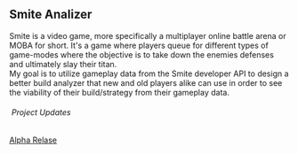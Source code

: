 <html class="var-responsive-xl"><head><meta http-equiv="Content-Type" content="text/html; charset=UTF-8">
    <meta name="viewport" content="width=device-width, initial-scale=1.0">
    <meta name="keywords" content="Welcome to my Site">
    <meta name="description" content="">
  </head>
  <body class="var-body">
    <section class="var-clearfix var-section-1" id="sec-4d2e">
      <div class="var-clearfix var-sheet var-sheet-1">
        <h2 class="text text-1">Smite Analizer&nbsp;</h2>
        <p class="text text-2">Smite is a video game, more specifically a multiplayer online battle arena or MOBA for short. It's a game where players queue for different types of game-modes where the objective is to take down the enemies defenses and ultimately slay their titan.<br>My goal is to utilize gameplay data from the Smite developer API to design a better build analyzer that new and old players alike can use in order to see the viability of their build/strategy from their gameplay data.<br>
        <h6 class="text text-6">&nbsp;Project Updates </h6>
        <a href="https://github.com/Alex-Ignus/Smite-Analyzer/raw/main/alpha%20relase.pdf" class="var-btn var-button-style var-btn-1">Alpha Relase</a>   

